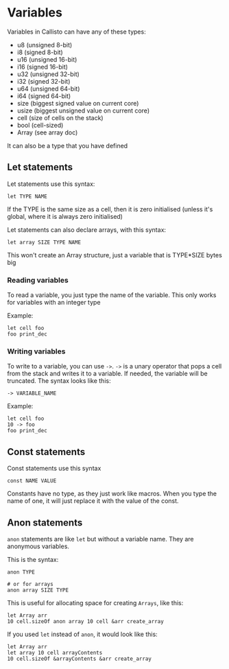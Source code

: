 # Variables
Variables in Callisto can have any of these types:

- u8 (unsigned 8-bit)
- i8 (signed 8-bit)
- u16 (unsigned 16-bit)
- i16 (signed 16-bit)
- u32 (unsigned 32-bit)
- i32 (signed 32-bit)
- u64 (unsigned 64-bit)
- i64 (signed 64-bit)
- size (biggest signed value on current core)
- usize (biggest unsigned value on current core)
- cell (size of cells on the stack)
- bool (cell-sized)
- Array (see array doc)

It can also be a type that you have defined

## Let statements
Let statements use this syntax:
```
let TYPE NAME
```

If the TYPE is the same size as a cell, then it is zero initialised (unless it's global,
where it is always zero initialised)

Let statements can also declare arrays, with this syntax:
```
let array SIZE TYPE NAME
```

This won't create an Array structure, just a variable that is TYPE*SIZE bytes big

### Reading variables
To read a variable, you just type the name of the variable. This only works for variables
with an integer type

Example:

```
let cell foo
foo print_dec
```

### Writing variables
To write to a variable, you can use `->`. `->` is a unary operator that pops a cell
from the stack and writes it to a variable. If needed, the variable will be truncated.
The syntax looks like this:

```
-> VARIABLE_NAME
```

Example:

```
let cell foo
10 -> foo
foo print_dec
```

## Const statements
Const statements use this syntax
```
const NAME VALUE
```

Constants have no type, as they just work like macros. When you type the name of one,
it will just replace it with the value of the const.

## Anon statements
`anon` statements are like `let` but without a variable name. They are anonymous variables.

This is the syntax:

```
anon TYPE

# or for arrays
anon array SIZE TYPE
```

This is useful for allocating space for creating `Arrays`, like this:

```
let Array arr
10 cell.sizeOf anon array 10 cell &arr create_array
```

If you used `let` instead of `anon`, it would look like this:

```
let Array arr
let array 10 cell arrayContents
10 cell.sizeOf &arrayContents &arr create_array
```
